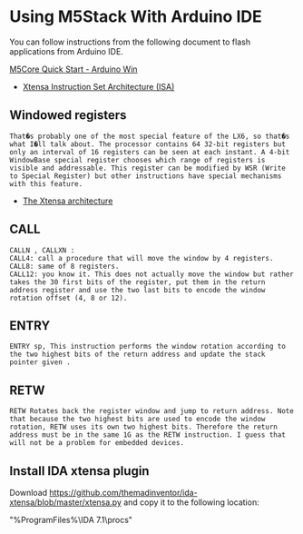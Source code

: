 

# Using M5Stack With Arduino IDE

You can follow instructions from the following document to flash applications from Arduino IDE.

[M5Core Quick Start - Arduino Win](https://docs.m5stack.com/#/en/quick_start/m5core/m5stack_core_get_started_Arduino_Windows)

* [Xtensa Instruction Set Architecture (ISA)](https://0x04.net/~mwk/doc/xtensa.pdf)

## Windowed registers

```
That�s probably one of the most special feature of the LX6, so that�s what I�ll talk about. The processor contains 64 32-bit registers but only an interval of 16 registers can be seen at each instant. A 4-bit WindowBase special register chooses which range of registers is visible and addressable. This register can be modified by WSR (Write to Special Register) but other instructions have special mechanisms with this feature.
```
* [The Xtensa architecture](https://www.lortex.org/posts/esp32/2018/03/28/the-xtensa-architecture.html)

## CALL

```
CALLN , CALLXN :
CALL4: call a procedure that will move the window by 4 registers.
CALL8: same of 8 registers.
CALL12: you know it. This does not actually move the window but rather takes the 30 first bits of the register, put them in the return address register and use the two last bits to encode the window rotation offset (4, 8 or 12).
```

## ENTRY

```
ENTRY sp, This instruction performs the window rotation according to the two highest bits of the return address and update the stack pointer given .
```


## RETW

```
RETW Rotates back the register window and jump to return address. Note that because the two highest bits are used to encode the window rotation, RETW uses its own two highest bits. Therefore the return address must be in the same 1G as the RETW instruction. I guess that will not be a problem for embedded devices.
```

## Install IDA xtensa plugin

Download https://github.com/themadinventor/ida-xtensa/blob/master/xtensa.py and copy it to the following location:

"%ProgramFiles%\IDA 7.1\procs"

